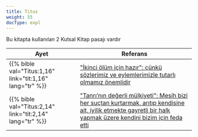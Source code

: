 ```yaml
---
title: Titus
weight: 55
docType: expl
---
```


Bu kitapta kullanılan 2 Kutsal Kitap pasajı vardır

| Ayet | Referans |
|-------|-----------|
| {{% bible val="Titus:1,16" link="tit:1,16" lang="tr" %}} | ["İkinci ölüm için hazır": çünkü sözlerimiz ve eylemlerimizle tutarlı olmamız önemlidir](/expl/../expl/content/paradise/the-new-jerusalem#d33d) |
| {{% bible val="Titus:2,14" link="tit:2,14" lang="tr" %}} | ["Tanrı’nın değerli mülkiyeti": Mesih bizi her suçtan kurtarmak, arıtıp kendisine ait, iyilik etmekte gayretli bir halk yapmak üzere kendini bizim için feda etti](/expl/../expl/background/israel/the-church-is-part-of-israel#5369) |
